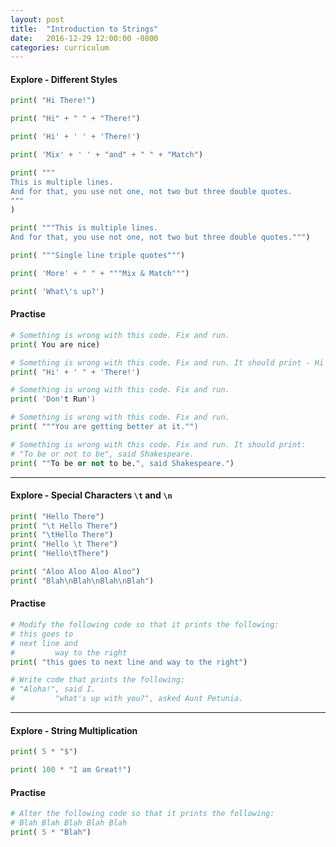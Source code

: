 ```yaml
---
layout: post
title:  "Introduction to Strings"
date:   2016-12-29 12:00:00 -0800
categories: curriculum
---
```


#### Explore - Different Styles

```python
print( "Hi There!")
```

```python
print( "Hi" + " " + "There!")
```

```python
print( 'Hi' + ' ' + 'There!')
```

```python
print( 'Mix' + ' ' + "and" + " " + "Match")
```

```python
print( """
This is multiple lines.
And for that, you use not one, not two but three double quotes.
"""
)
```

```python
print( """This is multiple lines.
And for that, you use not one, not two but three double quotes.""")
```

```python
print( """Single line triple quotes""")
```

```python
print( 'More' + " " + """Mix & Match""")
```

```python
print( 'What\'s up?')
```



#### Practise

```python
# Something is wrong with this code. Fix and run.
print( You are nice)
```

```python
# Something is wrong with this code. Fix and run. It should print - Hi There!
print( "Hi' + ' " + 'There!')
```

```python
# Something is wrong with this code. Fix and run.
print( 'Don't Run')
```

```python
# Something is wrong with this code. Fix and run.
print( """You are getting better at it."")
```

```python
# Something is wrong with this code. Fix and run. It should print:
# "To be or not to be", said Shakespeare.
print( ""To be or not to be.", said Shakespeare.")
```



------



#### Explore - Special Characters `\t` and `\n`

```python
print( "Hello There")
print( "\t Hello There")
print( "\tHello There")
print( "Hello \t There")
print( "Hello\tThere")
```

```python
print( "Aloo Aloo Aloo Aloo")
print( "Blah\nBlah\nBlah\nBlah")
```

#### Practise

```python
# Modify the following code so that it prints the following:
# this goes to
# next line and
#         way to the right
print( "this goes to next line and way to the right")
```

```python
# Write code that prints the following:
# "Aloha!", said I.
#         "what's up with you?", asked Aunt Petunia.
```



------



#### Explore - String Multiplication

```python
print( 5 * "$")
```

```python
print( 100 * "I am Great!")
```



#### Practise

```python
# Alter the following code so that it prints the following:
# Blah Blah Blah Blah Blah
print( 5 * "Blah")
```

